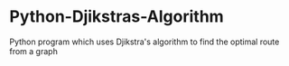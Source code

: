 # Python-Djikstras-Algorithm
Python program which uses Djikstra's algorithm to find the optimal route from a  graph
